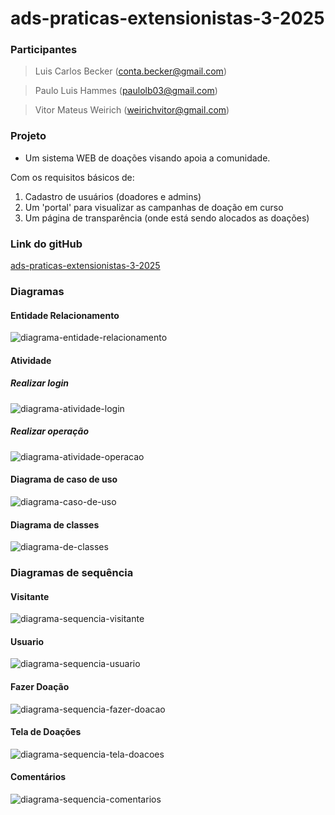 # ads-praticas-extensionistas-3-2025

### Participantes

> Luis Carlos Becker (conta.becker@gmail.com)

> Paulo Luis Hammes (paulolb03@gmail.com)

> Vitor Mateus Weirich (weirichvitor@gmail.com)

### Projeto

- Um sistema WEB de doações visando apoia a comunidade.

Com os requisitos básicos de:

1. Cadastro de usuários (doadores e admins)
2. Um 'portal' para visualizar as campanhas de doação em curso
3. Um página de transparência (onde está sendo alocados as doações)

### Link do gitHub

[ads-praticas-extensionistas-3-2025](https://github.com/vitorweirich/ads-praticas-extensionistas-3-2025)

### Diagramas

#### Entidade Relacionamento

![diagrama-entidade-relacionamento](diagramas/entidade_relacionamento.png)

#### Atividade

##### Realizar login

![diagrama-atividade-login](diagramas/atividade_login.jpg)

##### Realizar operação

![diagrama-atividade-operacao](diagramas/atividade_operacao.jpg)

#### Diagrama de caso de uso

![diagrama-caso-de-uso](diagramas/caso_de_uso.jpg)

#### Diagrama de classes

![diagrama-de-classes](diagramas/diagrama_classes.png)

### Diagramas de sequência

#### Visitante

![diagrama-sequencia-visitante](diagramas/sequencia_visitante.jpeg)

#### Usuario

![diagrama-sequencia-usuario](diagramas/sequencia_usuario.jpeg)

#### Fazer Doação

![diagrama-sequencia-fazer-doacao](diagramas/sequencia_fazer_doacao.jpeg)

#### Tela de Doações

![diagrama-sequencia-tela-doacoes](diagramas/sequencia_tela_doacoes.jpeg)

#### Comentários

![diagrama-sequencia-comentarios](diagramas/sequencia_comentarios.jpeg)
